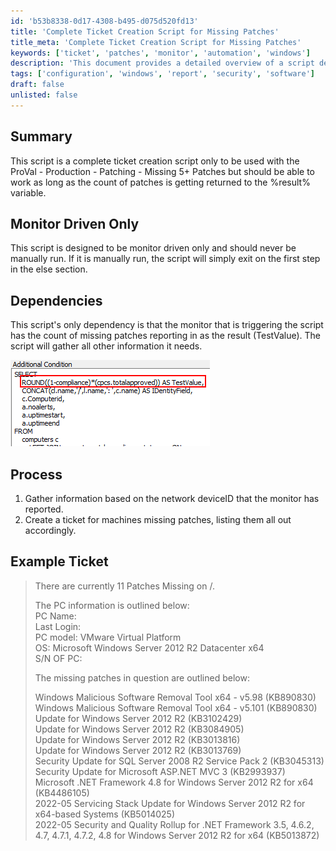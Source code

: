 ```yaml
---
id: 'b53b8338-0d17-4308-b495-d075d520fd13'
title: 'Complete Ticket Creation Script for Missing Patches'
title_meta: 'Complete Ticket Creation Script for Missing Patches'
keywords: ['ticket', 'patches', 'monitor', 'automation', 'windows']
description: 'This document provides a detailed overview of a script designed for creating tickets based on missing patches in a ProVal environment. It outlines the dependencies, process, and an example of a generated ticket, emphasizing that the script should be monitor driven and not manually executed.'
tags: ['configuration', 'windows', 'report', 'security', 'software']
draft: false
unlisted: false
---
```

## Summary

This script is a complete ticket creation script only to be used with the ProVal - Production - Patching - Missing 5+ Patches but should be able to work as long as the count of patches is getting returned to the %result% variable.

## Monitor Driven Only

This script is designed to be monitor driven only and should never be manually run. If it is manually run, the script will simply exit on the first step in the else section.

## Dependencies

This script's only dependency is that the monitor that is triggering the script has the count of missing patches reporting in as the result (TestValue). The script will gather all other information it needs.

![Image](../../../static/img/Ticket-Creation---Missing-Patches/image_1.png)

## Process

1. Gather information based on the network deviceID that the monitor has reported.
2. Create a ticket for machines missing patches, listing them all out accordingly.

## Example Ticket

> There are currently 11 Patches Missing on <Client Name>/<Computer Name>.
>
> The PC information is outlined below:  
> PC Name: <Computer Name>  
> Last Login: <Last Login>  
> PC model: VMware Virtual Platform  
> OS: Microsoft Windows Server 2012 R2 Datacenter x64  
> S/N OF PC: <Serial Number>
>
> The missing patches in question are outlined below:
>
> Windows Malicious Software Removal Tool x64 - v5.98 (KB890830)  
> Windows Malicious Software Removal Tool x64 - v5.101 (KB890830)  
> Update for Windows Server 2012 R2 (KB3102429)  
> Update for Windows Server 2012 R2 (KB3084905)  
> Update for Windows Server 2012 R2 (KB3013816)  
> Update for Windows Server 2012 R2 (KB3013769)  
> Security Update for SQL Server 2008 R2 Service Pack 2 (KB3045313)  
> Security Update for Microsoft ASP.NET MVC 3 (KB2993937)  
> Microsoft .NET Framework 4.8 for Windows Server 2012 R2 for x64 (KB4486105)  
> 2022-05 Servicing Stack Update for Windows Server 2012 R2 for x64-based Systems (KB5014025)  
> 2022-05 Security and Quality Rollup for .NET Framework 3.5, 4.6.2, 4.7, 4.7.1, 4.7.2, 4.8 for Windows Server 2012 R2 for x64 (KB5013872)  






